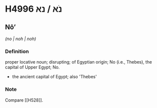 # H4996 נֹא / נא

## Nôʼ

_(no | noh | noh)_

### Definition

proper locative noun; disrupting; of Egyptian origin; No (i.e., Thebes), the capital of Upper Egypt; No.

- the ancient capital of Egypt; also 'Thebes'


### Note

Compare [[H528]].

